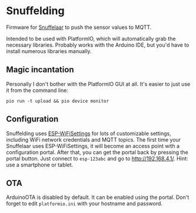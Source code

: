 # Snuffelding

Firmware for [Snuffelaar](https://revspace.nl/Snuffelaar) to push the sensor values to MQTT.

Intended to be used with PlatformIO, which will automatically grab the necessary libraries.
Probably works with the Arduino IDE, but you'd have to install numerous libraries manually.

## Magic incantation

Personally I don't bother with the PlatformIO GUI at all. It's easier to just use it from
the command line:

```
pio run -t upload && pio device monitor
```

## Configuration

Snuffelding uses [ESP-WiFiSettings](https://github.com/Juerd/ESP-WiFiSettings) for
lots of customizable settings, including WiFi network credentials and MQTT topics. The first
time your Snuffelaar uses ESP-WiFiSettings, it will become an access point with a
configuration portal. After that, you can get the portal back by pressing the portal button.
Just connect to `esp-123abc` and go to http://192.168.4.1/. Hint: use a smartphone or tablet.

## OTA

ArduinoOTA is disabled by default. It can be enabled using the portal. Don't forget to edit
`platformio.ini` with your hostname and password.
